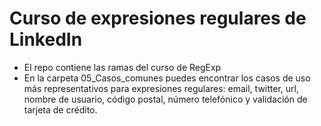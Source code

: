 # Curso de expresiones regulares de LinkedIn

- El repo contiene las ramas del curso de RegExp
- En la carpeta 05_Casos_comunes puedes encontrar los casos de uso más representativos para expresiones regulares: email, twitter, url, nombre de usuario, código postal, número telefónico y validación de tarjeta de crédito. 

